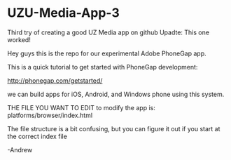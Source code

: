 # UZU-Media-App-3
Third try of creating a good UZ Media app on github
Upadte: This one worked!

Hey guys this is the repo for our experimental Adobe PhoneGap app.

This is a quick tutorial to get started with PhoneGap development:

http://phonegap.com/getstarted/

we can build apps for iOS, Android, and Windows phone using this system.

THE FILE YOU WANT TO EDIT to modify the app is: platforms/browser/index.html

The file structure is a bit confusing, but you can figure it out if you start at the correct index file

-Andrew

